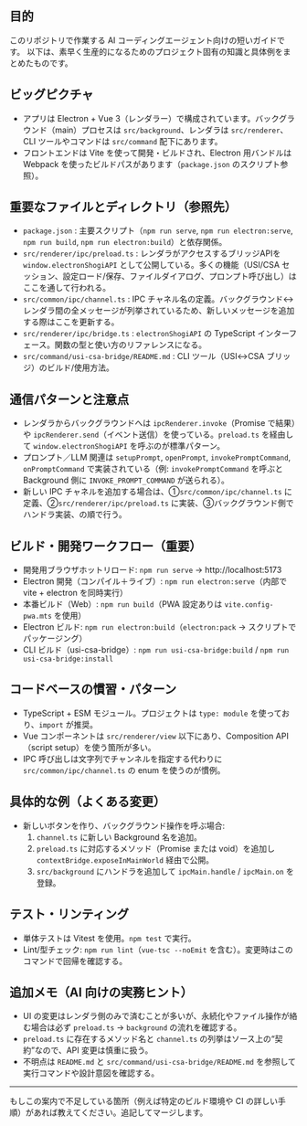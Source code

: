 ## 目的
このリポジトリで作業する AI コーディングエージェント向けの短いガイドです。
以下は、素早く生産的になるためのプロジェクト固有の知識と具体例をまとめたものです。

## ビッグピクチャ
- アプリは Electron + Vue 3（レンダラー）で構成されています。バックグラウンド（main）プロセスは `src/background`、レンダラは `src/renderer`、CLI ツールやコマンドは `src/command` 配下にあります。
- フロントエンドは Vite を使って開発・ビルドされ、Electron 用バンドルは Webpack を使ったビルドパスがあります（`package.json` のスクリプト参照）。

## 重要なファイルとディレクトリ（参照先）
- `package.json` : 主要スクリプト（`npm run serve`, `npm run electron:serve`, `npm run build`, `npm run electron:build`）と依存関係。
- `src/renderer/ipc/preload.ts` : レンダラがアクセスするブリッジAPIを `window.electronShogiAPI` として公開している。多くの機能（USI/CSA セッション、設定ロード/保存、ファイルダイアログ、プロンプト呼び出し）はここを通して行われる。
- `src/common/ipc/channel.ts` : IPC チャネル名の定義。バックグラウンド↔レンダラ間の全メッセージが列挙されているため、新しいメッセージを追加する際はここを更新する。
- `src/renderer/ipc/bridge.ts` : `electronShogiAPI` の TypeScript インターフェース。関数の型と使い方のリファレンスになる。
- `src/command/usi-csa-bridge/README.md` : CLI ツール（USI↔CSA ブリッジ）のビルド/使用方法。

## 通信パターンと注意点
- レンダラからバックグラウンドへは `ipcRenderer.invoke`（Promise で結果）や `ipcRenderer.send`（イベント送信）を使っている。`preload.ts` を経由して `window.electronShogiAPI` を呼ぶのが標準パターン。
- プロンプト／LLM 関連は `setupPrompt`, `openPrompt`, `invokePromptCommand`, `onPromptCommand` で実装されている（例: `invokePromptCommand` を呼ぶと Background 側に `INVOKE_PROMPT_COMMAND` が送られる）。
- 新しい IPC チャネルを追加する場合は、①`src/common/ipc/channel.ts` に定義、②`src/renderer/ipc/preload.ts` に実装、③バックグラウンド側でハンドラ実装、の順で行う。

## ビルド・開発ワークフロー（重要）
- 開発用ブラウザホットリロード: `npm run serve` → http://localhost:5173
- Electron 開発（コンパイル＋ライブ）: `npm run electron:serve`（内部で vite + electron を同時実行）
- 本番ビルド（Web）: `npm run build`（PWA 設定ありは `vite.config-pwa.mts` を使用）
- Electron ビルド: `npm run electron:build`（`electron:pack` → スクリプトでパッケージング）
- CLI ビルド（usi-csa-bridge）: `npm run usi-csa-bridge:build` / `npm run usi-csa-bridge:install`

## コードベースの慣習・パターン
- TypeScript + ESM モジュール。プロジェクトは `type: module` を使っており、`import` が推奨。
- Vue コンポーネントは `src/renderer/view` 以下にあり、Composition API（script setup）を使う箇所が多い。
- IPC 呼び出しは文字列でチャンネルを指定する代わりに `src/common/ipc/channel.ts` の enum を使うのが慣例。

## 具体的な例（よくある変更）
- 新しいボタンを作り、バックグラウンド操作を呼ぶ場合:
  1. `channel.ts` に新しい Background 名を追加。
  2. `preload.ts` に対応するメソッド（Promise または void）を追加し `contextBridge.exposeInMainWorld` 経由で公開。
  3. `src/background` にハンドラを追加して `ipcMain.handle` / `ipcMain.on` を登録。

## テスト・リンティング
- 単体テストは Vitest を使用。`npm test` で実行。
- Lint/型チェック: `npm run lint`（`vue-tsc --noEmit` を含む）。変更時はこのコマンドで回帰を確認する。

## 追加メモ（AI 向けの実務ヒント）
- UI の変更はレンダラ側のみで済むことが多いが、永続化やファイル操作が絡む場合は必ず `preload.ts` → `background` の流れを確認する。
- `preload.ts` に存在するメソッド名と `channel.ts` の列挙はソース上の“契約”なので、API 変更は慎重に扱う。
- 不明点は `README.md` と `src/command/usi-csa-bridge/README.md` を参照して実行コマンドや設計意図を確認する。

---
もしこの案内で不足している箇所（例えば特定のビルド環境や CI の詳しい手順）があれば教えてください。追記してマージします。
